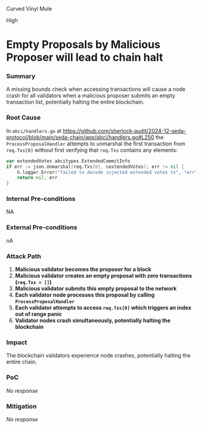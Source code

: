 Curved Vinyl Mule

High

# Empty Proposals by Malicious Proposer will lead to chain halt

### Summary

A missing bounds check when accessing transactions will cause a node crash for all validators when a malicious proposer submits an empty transaction list, potentially halting the entire blockchain.


### Root Cause

In `abci/handlers.go` at https://github.com/sherlock-audit/2024-12-seda-protocol/blob/main/seda-chain/app/abci/handlers.go#L250 the `ProcessProposalHandler` attempts to unmarshal the first transaction from `req.Txs[0]` without first verifying that `req.Txs` contains any elements:

```go
var extendedVotes abcitypes.ExtendedCommitInfo
if err := json.Unmarshal(req.Txs[0], &extendedVotes); err != nil {
    h.logger.Error("failed to decode injected extended votes tx", "err", err)
    return nil, err
}
```

### Internal Pre-conditions

NA

### External Pre-conditions

nA

### Attack Path

1. **Malicious validator becomes the proposer for a block**
2. **Malicious validator creates an empty proposal with zero transactions (`req.Txs = []`)**
3. **Malicious validator submits this empty proposal to the network**
4. **Each validator node processes this proposal by calling `ProcessProposalHandler`**
5. **Each validator attempts to access `req.Txs[0]` which triggers an index out of range panic**
6. **Validator nodes crash simultaneously, potentially halting the blockchain**

### Impact

The blockchain validators experience node crashes, potentially halting the entire chain.

### PoC

_No response_

### Mitigation

_No response_